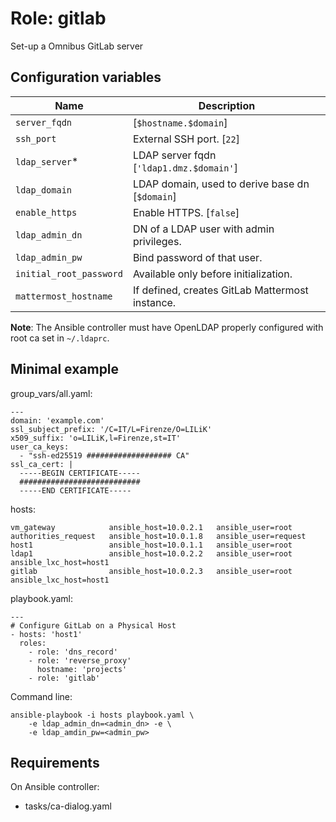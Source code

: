 # Role: gitlab

Set-up a Omnibus GitLab server

## Configuration variables

| Name                    | Description                                     |
|-------------------------|-------------------------------------------------|
| `server_fqdn`           | [`$hostname.$domain`]                           |
| `ssh_port`              | External SSH port. [`22`]                       |
| `ldap_server`*          | LDAP server fqdn [`'ldap1.dmz.$domain'`]        |
| `ldap_domain`           | LDAP domain, used to derive base dn [`$domain`] |
| `enable_https`          | Enable HTTPS. [`false`]                         |
| `ldap_admin_dn`         | DN of a LDAP user with admin privileges.        |
| `ldap_admin_pw`         | Bind password of that user.                     |
| `initial_root_password` | Available only before initialization.           |
| `mattermost_hostname`   | If defined, creates GitLab Mattermost instance. |

**Note**: The Ansible controller must have OpenLDAP properly configured
with root ca set in `~/.ldaprc`.

## Minimal example

group_vars/all.yaml:

	---
	domain: 'example.com'
	ssl_subject_prefix: '/C=IT/L=Firenze/O=LILiK'
	x509_suffix: 'o=LILiK,l=Firenze,st=IT'
	user_ca_keys:
	  - "ssh-ed25519 ################### CA"
	ssl_ca_cert: |
	  -----BEGIN CERTIFICATE-----
	  ###########################
	  -----END CERTIFICATE-----

hosts:

	vm_gateway            ansible_host=10.0.2.1   ansible_user=root
	authorities_request   ansible_host=10.0.1.8   ansible_user=request
	host1                 ansible_host=10.0.1.1   ansible_user=root
	ldap1                 ansible_host=10.0.2.2   ansible_user=root ansible_lxc_host=host1
	gitlab                ansible_host=10.0.2.3   ansible_user=root ansible_lxc_host=host1

playbook.yaml:

	---
	# Configure GitLab on a Physical Host
	- hosts: 'host1'
      roles:
	    - role: 'dns_record'
	    - role: 'reverse_proxy'
		  hostname: 'projects'
	    - role: 'gitlab'


Command line:

	ansible-playbook -i hosts playbook.yaml \
		-e ldap_admin_dn=<admin_dn> -e \
		-e ldap_amdin_pw=<admin_pw>


## Requirements

On Ansible controller:

- tasks/ca-dialog.yaml

